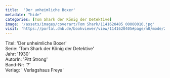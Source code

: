 ```yaml
---
title:  'Der unheimliche Boxer'
metadate: "hide"
categories: [Tom Shark der König der Detektive]
image: '/assets/images/coverart/Tom Shark/1141620405_00000010.jpg'
visit: 'https://portal.dnb.de/bookviewer/view/1141620405#page/n0/mode/2up'
---
```

Titel: 'Der unheimliche Boxer' <br>
Serie: 'Tom Shark der König der Detektive' <br>
Jahr: '1930' <br>
AutorIn: 'Pitt Strong' <br>
Band-Nr: '?' <br>
Verlag: ' Verlagshaus Freya'